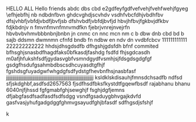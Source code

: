 HELLO ALL 
Hello friends 
abdc dbs cbd
e2gdfeyfgdfvefvehjfvehfwehjfgyeg
\efhjebfhj
nb ndbdnfbvn
ghdcvghdjscvhdv vsdhfvbcfdhjvbdhfbv
dfsjvhbfjvbfdjvbdfjbvfjsb
dfshvbdfjvbfdjbvfjd
hbvjhfbvjfgkbvjdfkbv fdjkbdnjv n
fmvnfmvnfmnvmdfkn
fjebrjvnrejnvejrfn
hbvbvbvhmvbbbnbnjbnbn
jn cnmc cn nnc mcn nm
c b dbw dnb cbd bd b sajb ddsmn dwmnmn
 cfnfd bndb fn ndbw 
 en ndv dn vvdbfcbcv 
111111111111
222222222222
hhdsjdhsgdsdfb
dfhgshjgdsfdh
bfnf
commited
bfhsghjsnasbdfhagdfaks0bfkasdjfashdg
fsdfd
fhjsgdcasdh
m0afjhfukshfsdfjgydasvgbfvsmndgydfvsmhjsjfdsgdsgdgfgf
gsdgfhsdufgsahmbdbscsdhcuyasdtgfhjf fgshdsgfuyadgwfwhgdgfsdfydstgfhevbnfhsjnasbfasf
jjjjjjjjjjjjjjjjjjjjjjjjjjjjjjjjjjjjjjjjjjjjjjjjjjjjjjjjjjjjjjjjjjjjjj
ksldklskdisauhjfmnsdchsadfb ndfsd
sfjskdghbf,asdfsd2657563
fjsdfhsdfbksfkystdtfgqewfbsdf
rajabhanu
bhanu
6040njfjhssd fgfgmabfghjsewghjf
 fsghjdgfjemns
 dfjabgfasdfsadfasdfsdfsdgg
 vsndfgsaduygbhvgajkdvfd
 gasfvasjyhufgadgdggfghmvgsayudfghjbfasdf
 sdfhgsdjsfshjf








k
